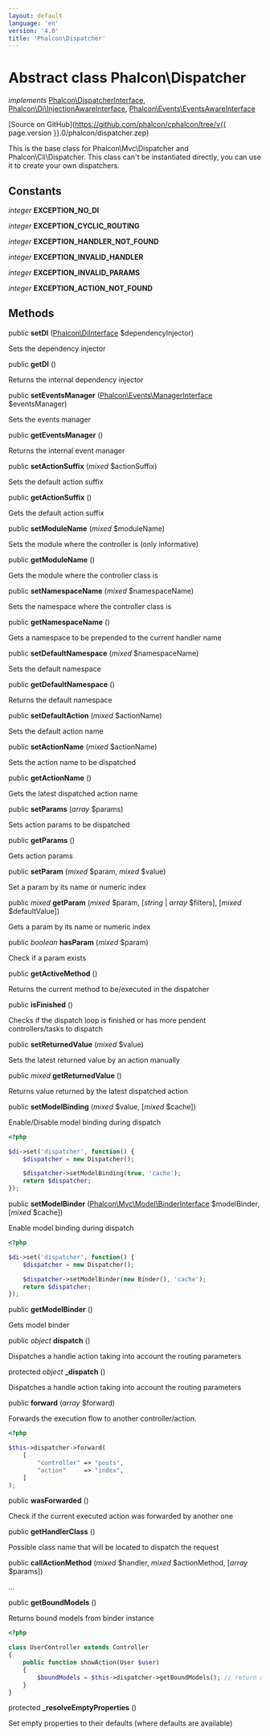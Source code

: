 ```yaml
---
layout: default
language: 'en'
version: '4.0'
title: 'Phalcon\Dispatcher'
---
```

# Abstract class **Phalcon\Dispatcher**

*implements* [Phalcon\DispatcherInterface](Phalcon_DispatcherInterface), [Phalcon\Di\InjectionAwareInterface](Phalcon_Di_InjectionAwareInterface), [Phalcon\Events\EventsAwareInterface](Phalcon_Events_EventsAwareInterface)

[Source on GitHub](https://github.com/phalcon/cphalcon/tree/v{{ page.version }}.0/phalcon/dispatcher.zep)

This is the base class for Phalcon\Mvc\Dispatcher and Phalcon\Cli\Dispatcher.
This class can't be instantiated directly, you can use it to create your own dispatchers.


## Constants
*integer* **EXCEPTION_NO_DI**

*integer* **EXCEPTION_CYCLIC_ROUTING**

*integer* **EXCEPTION_HANDLER_NOT_FOUND**

*integer* **EXCEPTION_INVALID_HANDLER**

*integer* **EXCEPTION_INVALID_PARAMS**

*integer* **EXCEPTION_ACTION_NOT_FOUND**

## Methods
public  **setDI** ([Phalcon\DiInterface](Phalcon_DiInterface) $dependencyInjector)

Sets the dependency injector



public  **getDI** ()

Returns the internal dependency injector



public  **setEventsManager** ([Phalcon\Events\ManagerInterface](Phalcon_Events_ManagerInterface) $eventsManager)

Sets the events manager



public  **getEventsManager** ()

Returns the internal event manager



public  **setActionSuffix** (*mixed* $actionSuffix)

Sets the default action suffix



public  **getActionSuffix** ()

Gets the default action suffix



public  **setModuleName** (*mixed* $moduleName)

Sets the module where the controller is (only informative)



public  **getModuleName** ()

Gets the module where the controller class is



public  **setNamespaceName** (*mixed* $namespaceName)

Sets the namespace where the controller class is



public  **getNamespaceName** ()

Gets a namespace to be prepended to the current handler name



public  **setDefaultNamespace** (*mixed* $namespaceName)

Sets the default namespace



public  **getDefaultNamespace** ()

Returns the default namespace



public  **setDefaultAction** (*mixed* $actionName)

Sets the default action name



public  **setActionName** (*mixed* $actionName)

Sets the action name to be dispatched



public  **getActionName** ()

Gets the latest dispatched action name



public  **setParams** (*array* $params)

Sets action params to be dispatched



public  **getParams** ()

Gets action params



public  **setParam** (*mixed* $param, *mixed* $value)

Set a param by its name or numeric index



public *mixed* **getParam** (*mixed* $param, [*string* | *array* $filters], [*mixed* $defaultValue])

Gets a param by its name or numeric index



public *boolean* **hasParam** (*mixed* $param)

Check if a param exists



public  **getActiveMethod** ()

Returns the current method to be/executed in the dispatcher



public  **isFinished** ()

Checks if the dispatch loop is finished or has more pendent controllers/tasks to dispatch



public  **setReturnedValue** (*mixed* $value)

Sets the latest returned value by an action manually



public *mixed* **getReturnedValue** ()

Returns value returned by the latest dispatched action



public  **setModelBinding** (*mixed* $value, [*mixed* $cache])

Enable/Disable model binding during dispatch

```php
<?php

$di->set('dispatcher', function() {
    $dispatcher = new Dispatcher();

    $dispatcher->setModelBinding(true, 'cache');
    return $dispatcher;
});

```



public  **setModelBinder** ([Phalcon\Mvc\Model\BinderInterface](Phalcon_Mvc_Model_BinderInterface) $modelBinder, [*mixed* $cache])

Enable model binding during dispatch

```php
<?php

$di->set('dispatcher', function() {
    $dispatcher = new Dispatcher();

    $dispatcher->setModelBinder(new Binder(), 'cache');
    return $dispatcher;
});

```



public  **getModelBinder** ()

Gets model binder



public *object* **dispatch** ()

Dispatches a handle action taking into account the routing parameters



protected *object* **_dispatch** ()

Dispatches a handle action taking into account the routing parameters



public  **forward** (*array* $forward)

Forwards the execution flow to another controller/action.

```php
<?php

$this->dispatcher->forward(
    [
        "controller" => "posts",
        "action"     => "index",
    ]
);

```



public  **wasForwarded** ()

Check if the current executed action was forwarded by another one



public  **getHandlerClass** ()

Possible class name that will be located to dispatch the request



public  **callActionMethod** (*mixed* $handler, *mixed* $actionMethod, [*array* $params])

...


public  **getBoundModels** ()

Returns bound models from binder instance

```php
<?php

class UserController extends Controller
{
    public function showAction(User $user)
    {
        $boundModels = $this->dispatcher->getBoundModels(); // return array with $user
    }
}

```



protected  **_resolveEmptyProperties** ()

Set empty properties to their defaults (where defaults are available)



